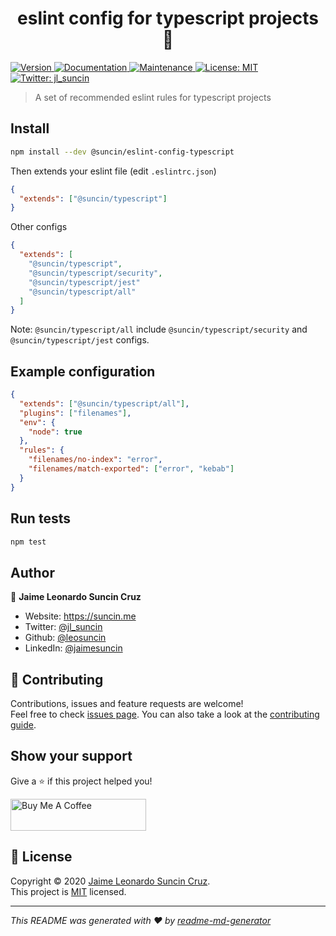 <h1 align="center">eslint config for typescript projects 👋</h1>
<p>
  <a href="https://www.npmjs.com/package/@suncin/eslint-config-typescript" target="_blank">
    <img alt="Version" src="https://img.shields.io/npm/v/@suncin/eslint-config-typescript.svg">
  </a>
  <a href="https://github.com/leosuncin/eslint-config-typescript#readme" target="_blank">
    <img alt="Documentation" src="https://img.shields.io/badge/documentation-yes-brightgreen.svg" />
  </a>
  <a href="https://github.com/leosuncin/eslint-config-typescript/graphs/commit-activity" target="_blank">
    <img alt="Maintenance" src="https://img.shields.io/badge/Maintained%3F-yes-green.svg" />
  </a>
  <a href="https://github.com/leosuncin/eslint-config-typescript/blob/master/LICENSE" target="_blank">
    <img alt="License: MIT" src="https://img.shields.io/github/license/leosuncin/eslint-config-typescript" />
  </a>
  <a href="https://twitter.com/jl_suncin" target="_blank">
    <img alt="Twitter: jl_suncin" src="https://img.shields.io/twitter/follow/jl_suncin.svg?style=social" />
  </a>
</p>

> A set of recommended eslint rules for typescript projects

## Install

```sh
npm install --dev @suncin/eslint-config-typescript
```

Then extends your eslint file (edit `.eslintrc.json`)

```json
{
  "extends": ["@suncin/typescript"]
}
```

Other configs

```json
{
  "extends": [
    "@suncin/typescript",
    "@suncin/typescript/security",
    "@suncin/typescript/jest"
    "@suncin/typescript/all"
  ]
}
```

Note: `@suncin/typescript/all` include `@suncin/typescript/security` and `@suncin/typescript/jest` configs.

## Example configuration

```json
{
  "extends": ["@suncin/typescript/all"],
  "plugins": ["filenames"],
  "env": {
    "node": true
  },
  "rules": {
    "filenames/no-index": "error",
    "filenames/match-exported": ["error", "kebab"]
  }
}
```

## Run tests

```sh
npm test
```

## Author

👤 **Jaime Leonardo Suncin Cruz**

- Website: https://suncin.me
- Twitter: [@jl_suncin](https://twitter.com/jl_suncin)
- Github: [@leosuncin](https://github.com/leosuncin)
- LinkedIn: [@jaimesuncin](https://linkedin.com/in/jaimesuncin)

## 🤝 Contributing

Contributions, issues and feature requests are welcome!<br />Feel free to check [issues page](https://github.com/leosuncin/eslint-config-typescript/issues). You can also take a look at the [contributing guide](https://github.com/leosuncin/eslint-config-typescript/blob/master/CONTRIBUTING.md).

## Show your support

Give a ⭐️ if this project helped you!

<a href="https://www.buymeacoffee.com/suncin" target="_blank"><img src="https://cdn.buymeacoffee.com/buttons/default-yellow.png" alt="Buy Me A Coffee" style="height: 51px !important;width: 217px !important;" ></a>

## 📝 License

Copyright © 2020 [Jaime Leonardo Suncin Cruz](https://github.com/leosuncin).<br />
This project is [MIT](https://github.com/leosuncin/eslint-config-typescript/blob/master/LICENSE) licensed.

---

_This README was generated with ❤️ by [readme-md-generator](https://github.com/kefranabg/readme-md-generator)_
